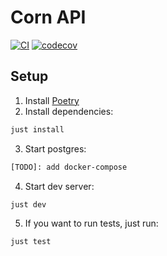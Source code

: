 # Corn API 

[![CI](https://github.com/zbigniewzolnierowicz/corn-api/actions/workflows/ci.yml/badge.svg)](https://github.com/zbigniewzolnierowicz/corn-api/actions/workflows/ci.yml)
[![codecov](https://codecov.io/gh/zbigniewzolnierowicz/corn-api/branch/main/graph/badge.svg?token=DB5T34KQ5R)](https://codecov.io/gh/zbigniewzolnierowicz/corn-api)

## Setup 

1. Install [Poetry](https://python-poetry.org/docs/#installation)
2. Install dependencies:

``` sh
just install
```
3. Start postgres:

``` sh
[TODO]: add docker-compose
```

4. Start dev server:

``` sh
just dev
```

5. If you want to run tests, just run:

``` sh
just test
```
